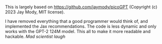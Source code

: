 This is largely based on https://github.com/jaymody/picoGPT (Copyright (c) 2023 Jay Mody, MIT license).

I have removed everything that a good programmer would think of, and implemented the Jax recommendations. The code is less dynamic and only works with the GPT-2 124M model.
This all to make it more readable and hackable. *Mad scientist laugh*